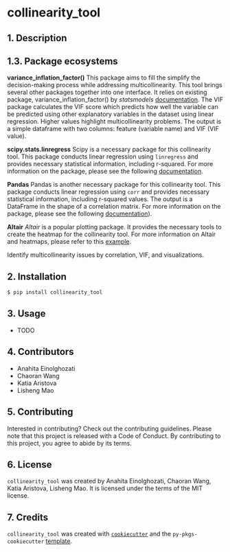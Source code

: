 # collinearity_tool

## 1. Description

## 1.3. Package ecosystems

**variance_inflation_factor()**
This package aims to fill the simplify the decision-making process while addressing multicollinearity. This tool brings several other packages together into one interface.
It relies on existing package, variance_inflation_factor() by _statsmodels_ [documentation](https://www.statsmodels.org/dev/generated/statsmodels.stats.outliers_influence.variance_inflation_factor.html). The VIF package calculates the VIF score which predicts how well the variable can be predicted using other explanatory variables in the dataset using linear regression. Higher values highlight multicollinearity problems.
The output is a simple dataframe with two columns: feature (variable name) and VIF (VIF value).

**scipy.stats.linregress**
Scipy is a necessary package for this collinearity tool. This package conducts linear regression using `linregress` and provides necessary statistical information, including r-squared. For more information on the package, please see the following [documentation](https://docs.scipy.org/doc/scipy-0.15.1/reference/generated/scipy.stats.linregress.html).

**Pandas**
Pandas is another necessary package for this collinearity tool. This package conducts linear regression using `corr` and provides necessary statistical information, including r-squared values. The output is a DataFrame in the shape of a correlation matrix.
For more information on the package, please see the following [documentation](https://pandas.pydata.org/docs/reference/api/pandas.DataFrame.corr.html)).

**Altair**
_Altair_ is a popular plotting package. It provides the necessary tools to create the heatmap for the collinearity tool. For more information on Altair and heatmaps, please refer to this [example](https://altair-viz.github.io/gallery/simple_heatmap.html).


Identify multicollinearity issues by correlation, VIF, and visualizations.

## 2. Installation

```bash
$ pip install collinearity_tool
```

## 3. Usage

- TODO

## 4. Contributors
- Anahita Einolghozati
- Chaoran Wang
- Katia Aristova
- Lisheng Mao

## 5. Contributing

Interested in contributing? Check out the contributing guidelines. Please note that this project is released with a Code of Conduct. By contributing to this project, you agree to abide by its terms.

## 6. License

`collinearity_tool` was created by Anahita Einolghozati, Chaoran Wang, Katia Aristova, Lisheng Mao. It is licensed under the terms of the MIT license.

## 7. Credits

`collinearity_tool` was created with [`cookiecutter`](https://cookiecutter.readthedocs.io/en/latest/) and the `py-pkgs-cookiecutter` [template](https://github.com/py-pkgs/py-pkgs-cookiecutter).
